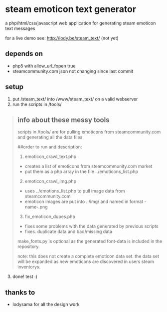# steam emoticon text generator
a php/html/css/javascript web application for generating steam emoticon text
messages

for a live demo see: http://lody.be/steam_text/ (not yet)

## depends on
- php5 with allow_url_fopen true
- steamcommunity.com json not changing since last commit

## setup
1. put /steam_text/ into /www/steam_text/ on a valid webserver
2. run the scripts in /tools/

> ## info about these messy tools
> scripts in /tools/ are for pulling emoticons from steamcommunity.com and
> generating all the data files
>
> ##order to run and description:
>
> 1. emoticon_crawl_text.php
> - creates a list of emoticons from steamcommunity.com market
> - put them as a php array in the file ../emoticons_list.php
>
> 2. emoticon_crawl_img.php
> - uses ../emotions_list.php to pull image data from steamcommunity.com
> - emoticon images are put into ../img/ and named in format -name-.png
>
> 3. fix_emoticon_dupes.php
> - fixes some problems with the data generated by previous scripts
> - fixes. duplicate data and bad/missing data
>
> make_fonts.py is optional as the generated font-data is included in the
> repository.
>
>note: this does not create a complete emoticon data set.  the data set will be
>expanded as new emoticons are discovered in users steam inventorys.

3. done! test :)

## thanks to
- lodysama for all the design work

